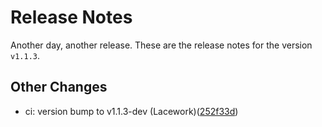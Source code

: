 # Release Notes
Another day, another release. These are the release notes for the version `v1.1.3`.

## Other Changes
* ci: version bump to v1.1.3-dev (Lacework)([252f33d](https://github.com/lacework/terraform-aws-org-configuration/commit/252f33dd8d00b7ecfddb88c3c15babbb86fe2f0b))
